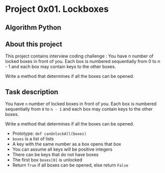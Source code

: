 # Project 0x01. Lockboxes
## Algorithm  Python
## About this project
This project contains interview coding challenge : You have n number of locked boxes in front of you. Each box is numbered sequentially from 0 to n - 1 and each box may contain keys to the other boxes.  

Write a method that determines if all the boxes can be opened.  
## Task description
You have `n` number of locked boxes in front of you. Each box is numbered sequentially from `0` to `n - 1` and each box may contain keys to the other boxes.  

Write a method that determines if all the boxes can be opened.  

- Prototype: `def canUnlockAll(boxes)`
- `boxes` is a list of lists
- A key with the same number as a box opens that box
- You can assume all keys will be positive integers
- There can be keys that do not have boxes
- The first box `boxes[0]` is unlocked
- Return `True` if all boxes can be opened, else return `False`
